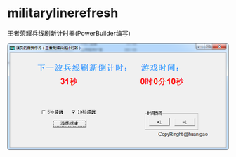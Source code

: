 # militarylinerefresh
王者荣耀兵线刷新计时器(PowerBuilder编写)

![image](https://github.com/ghuan/militarylinerefresh/blob/master/11.png)
